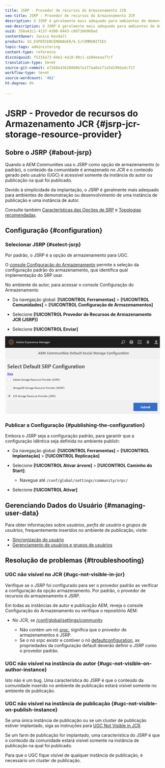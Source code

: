```yaml
---
title: JSRP - Provedor de recursos do Armazenamento JCR
seo-title: JSRP - Provedor de recursos do Armazenamento JCR
description: O JSRP é geralmente mais adequado para ambientes de demonstração ou desenvolvimento de uma instância de publicação e uma instância de autor
seo-description: O JSRP é geralmente mais adequado para ambientes de demonstração ou desenvolvimento de uma instância de publicação e uma instância de autor
uuid: 358a43c1-4137-4300-8443-c0d7166968ad
contentOwner: Janice Kendall
products: SG_EXPERIENCEMANAGER/6.5/COMMUNITIES
topic-tags: administering
content-type: reference
discoiquuid: f5316a73-84e2-4a18-98c1-a384eeaa77cf
translation-type: tm+mt
source-git-commit: e7268e43620860b7a1f7aa0a1f1a54199dadcf17
workflow-type: tm+mt
source-wordcount: '462'
ht-degree: 0%

---
```



# JSRP - Provedor de recursos do Armazenamento JCR {#jsrp-jcr-storage-resource-provider}

## Sobre o JSRP {#about-jsrp}

Quando a AEM Communities usa o JSRP como opção de armazenamento (o padrão), o conteúdo da comunidade é armazenado no JCR e o conteúdo gerado pelo usuário (UGC) é acessível somente da instância do autor ou publicação na qual foi publicado.

Devido à simplicidade da implantação, o JSRP é geralmente mais adequado para ambientes de demonstração ou desenvolvimento de uma instância de publicação e uma instância de autor.

Consulte também [Características das Opções de SRP](working-with-srp.md#characteristics-of-srp-options) e [Topologias recomendadas](topologies.md).

## Configuração {#configuration}

### Selecionar JSRP {#select-jsrp}

Por padrão, o JSRP é a opção de armazenamento para UGC.

O [console Configuração do Armazenamento](srp-config.md) permite a seleção da configuração padrão do armazenamento, que identifica qual implementação do SRP usar.

No ambiente do autor, para acessar o console Configuração do Armazenamento

* Da navegação global: **[!UICONTROL Ferramentas]** > **[!UICONTROL Comunidades]** > **[!UICONTROL Configuração de Armazenamentos]**

* Selecione **[!UICONTROL Provedor de Recursos de Armazenamento JCR (JSRP)]**

* Selecione **[!UICONTROL Enviar]**

![jsrp-configuration](assets/jsrp-configuration.png)

### Publicar a Configuração {#publishing-the-configuration}

Embora o JSRP seja a configuração padrão, para garantir que a configuração idêntica seja definida no ambiente publish:

* Da navegação global: **[!UICONTROL Ferramentas]** > **[!UICONTROL Implantação]** > **[!UICONTROL Replicação]**
* Selecione **[!UICONTROL Ativar árvore]** > **[!UICONTROL Caminho do Start]**:

   * Navegue até `/conf/global/settings/community/srpc/`

* Selecione **[!UICONTROL Ativar]**

## Gerenciando Dados do Usuário {#managing-user-data}

Para obter informações sobre *usuários*, *perfis de usuário* e *grupos de usuários*, frequentemente inseridos no ambiente de publicação, visite:

* [Sincronização do usuário](sync.md)
* [Gerenciamento de usuários e grupos de usuários](users.md)

## Resolução de problemas {#troubleshooting}

### UGC não visível no JCR {#ugc-not-visible-in-jcr}

Verifique se o JSRP foi configurado para ser o provedor padrão ao verificar a configuração da opção armazenamento. Por padrão, o provedor de recursos do armazenamento é JSRP.

Em todas as instâncias de autor e publicação AEM, reveja o console Configuração do Armazenamento ou verifique o repositório AEM:

* No JCR, se [/conf/global/settings/community](http://localhost:4502/crx/de/index.jsp#/conf/global/settings/community)

   * Não contém um nó [srpc](http://localhost:4502/crx/de/index.jsp#/conf/global/settings/community/srpc), significa que o provedor de armazenamentos é JSRP.
   * Se o nó srpc existir e contiver o nó [defaultconfiguration](http://localhost:4502/crx/de/index.jsp#/conf/global/settings/community/srpc/defaultconfiguration), as propriedades da configuração default deverão definir o JSRP como o provedor padrão.

### UGC não visível na instância do autor {#ugc-not-visible-on-author-instance}

Isto não é um bug. Uma característica do JSRP é que o conteúdo da comunidade inserido no ambiente de publicação estará visível somente no ambiente de publicação.

### UGC não visível na instância de publicação {#ugc-not-visible-on-publish-instance}

Se uma única instância de publicação ou se um cluster de publicação estiver implantado, siga as instruções para [UGC Not Visible in JCR](#ugc-not-visible-in-jcr).

Se um farm de publicação for implantado, uma característica do JSRP é que o conteúdo da comunidade estará visível somente na instância de publicação na qual foi publicado.

Para que o UGC fique visível de qualquer instância de publicação, é necessário um cluster de publicação.
